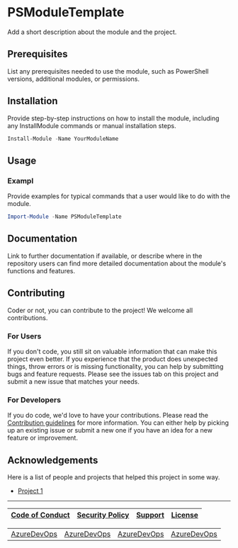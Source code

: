 # PSModuleTemplate

Add a short description about the module and the project.

## Prerequisites

List any prerequisites needed to use the module, such as PowerShell versions, additional modules, or permissions.

## Installation

Provide step-by-step instructions on how to install the module, including any InstallModule commands or manual installation steps.

```powershell
Install-Module -Name YourModuleName
```

## Usage



### Exampl
Provide examples for typical commands that a user would like to do with the module.

```powershell
Import-Module -Name PSModuleTemplate
```

## Documentation

Link to further documentation if available, or describe where in the repository users can find more detailed documentation about
the module's functions and features.

## Contributing

Coder or not, you can contribute to the project! We welcome all contributions.

### For Users

If you don't code, you still sit on valuable information that can make this project even better. If you experience that the
product does unexpected things, throw errors or is missing functionality, you can help by submitting bugs and feature requests.
Please see the issues tab on this project and submit a new issue that matches your needs.

### For Developers

If you do code, we'd love to have your contributions. Please read the [Contribution guidelines](CONTRIBUTING.md) for more information.
You can either help by picking up an existing issue or submit a new one if you have an idea for a new feature or improvement.

## Acknowledgements

Here is a list of people and projects that helped this project in some way.

- [Project 1]()

---

| [Code of Conduct](CODE_OF_CONDUCT.md) | [Security Policy](SECURITY.md) | [Support](SUPPORT.md) | [License](LICENSE) |
|:---------:|:---------:|:---------:|:---------:|

<!-- <table style="width: 100%; border-collapse: collapse;">  -->

<table cellspacing="0" cellpadding="0">
    <tr>
        <td style="text-align: center; vertical-align: middle; border: none;"><a href="https://github.com/PSModule/AzureDevOps">AzureDevOps</a></td>
        <td style="text-align: center; vertical-align: middle; border: none;"><a href="https://github.com/PSModule/AzureDevOps">AzureDevOps</a></td>
        <td style="text-align: center; vertical-align: middle; border: none;"><a href="https://github.com/PSModule/AzureDevOps">AzureDevOps</a></td>
        <td style="text-align: center; vertical-align: middle; border: none;"><a href="https://github.com/PSModule/AzureDevOps">AzureDevOps</a></td>
    </tr>
</table>
